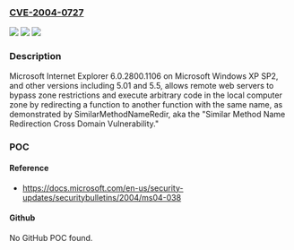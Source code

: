 ### [CVE-2004-0727](https://cve.mitre.org/cgi-bin/cvename.cgi?name=CVE-2004-0727)
![](https://img.shields.io/static/v1?label=Product&message=n%2Fa&color=blue)
![](https://img.shields.io/static/v1?label=Version&message=n%2Fa&color=blue)
![](https://img.shields.io/static/v1?label=Vulnerability&message=n%2Fa&color=brighgreen)

### Description

Microsoft Internet Explorer 6.0.2800.1106 on Microsoft Windows XP SP2, and other versions including 5.01 and 5.5, allows remote web servers to bypass zone restrictions and execute arbitrary code in the local computer zone by redirecting a function to another function with the same name, as demonstrated by SimilarMethodNameRedir, aka the "Similar Method Name Redirection Cross Domain Vulnerability."

### POC

#### Reference
- https://docs.microsoft.com/en-us/security-updates/securitybulletins/2004/ms04-038

#### Github
No GitHub POC found.

